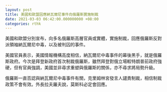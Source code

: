 ```yaml
---
layout: post
title: 美國和歐盟因應納瓦爾尼事件向俄羅斯實施制裁
date: 2021-03-03 06:42:00.000000000 +08:00
categories: rthk
---
```


美國和歐盟分別宣布，向多名俄羅斯高層官員或實體，實施制裁，回應俄羅斯反對派領袖納瓦爾尼中毒，以及被判囚的事件。

美國官員表示，美國情報機構高度相信，納瓦爾尼中毒事件的幕後黑手，就是俄羅斯政府。今次是拜登新政府首次制裁俄羅斯，雖然拜登對俄立場較特朗普前政府強硬，但有官員強調，美國並非尋求重塑與俄羅斯的關係，亦不尋求將局勢升級。

俄羅斯一直否認與納瓦爾尼中毒事件有關，克里姆林宮發言人譴責制裁，相信制裁政策不會有效。外長拉夫羅夫說，莫斯科必定會回應。

